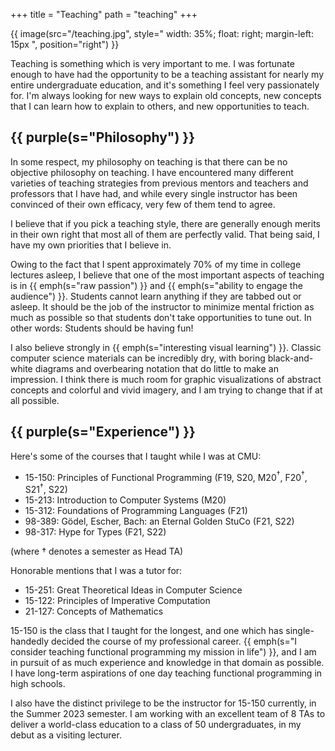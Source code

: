 +++
title = "Teaching"
path = "teaching"
+++

{{ image(src="/teaching.jpg",
         style="
           width: 35%;
           float: right;
           margin-left: 15px
         ",
         position="right") }}

Teaching is something which is very important to me. I was fortunate enough
to have had the opportunity to be a teaching assistant for nearly my entire
undergraduate education, and it's something I feel very passionately for.
I'm always looking for new ways to explain old concepts, new concepts that I
can learn how to explain to others, and new opportunities to teach.

## {{ purple(s="Philosophy") }}

In some respect, my philosophy on teaching is that there can be no objective
philosophy on teaching. I have encountered many different varieties of
teaching strategies from previous mentors and teachers and professors that
I have had, and while every single instructor has been convinced of their
own efficacy, very few of them tend to agree.

I believe that if you pick a teaching style, there are generally enough merits
in their own right that most all of them are perfectly valid. That being
said, I have my own priorities that I believe in.

Owing to the fact that I spent approximately 70% of my time in college lectures
asleep, I believe that one of the most important aspects of teaching is in {{
emph(s="raw passion") }} and {{ emph(s="ability to engage the audience") }}.
Students cannot learn anything if they are tabbed out or asleep. It should be
the job of the instructor to minimize mental friction as much as possible  so
that students don't take opportunities to tune out. In other words: Students
should be having fun!

I also believe strongly in {{ emph(s="interesting visual learning") }}. Classic
computer science materials can be incredibly dry, with boring black-and-white
diagrams and overbearing notation that do little to make an impression. I
think there is much room for graphic visualizations of abstract concepts
and colorful and vivid imagery, and I am trying to change that if at all possible.

## {{ purple(s="Experience") }}

Here's some of the courses that I taught while I was at CMU:
- 15-150: Principles of Functional Programming (F19, S20, M20$^\dagger$, F20$^\dagger$,
  S21$^\dagger$, S22)
- 15-213: Introduction to Computer Systems (M20)
- 15-312: Foundations of Programming Languages (F21)
- 98-389: Gödel, Escher, Bach: an Eternal Golden StuCo (F21, S22)
- 98-317: Hype for Types (F21, S22)

(where $\dagger$ denotes a semester as Head TA)

Honorable mentions that I was a tutor for:
- 15-251: Great Theoretical Ideas in Computer Science
- 15-122: Principles of Imperative Computation
- 21-127: Concepts of Mathematics

15-150 is the class that I taught for the longest, and one which has
single-handedly decided the course of my professional career. {{ emph(s="I
consider teaching functional programming my mission in life") }}, and I am in
pursuit of as much experience and knowledge in that domain as possible. I have
long-term aspirations of one day teaching functional programming in high
schools.

I also have the distinct privilege to be the instructor for 15-150
currently, in the Summer 2023 semester. I am working with an excellent team of
8 TAs to deliver a world-class education to a class of 50 undergraduates,
in my debut as a visiting lecturer.
